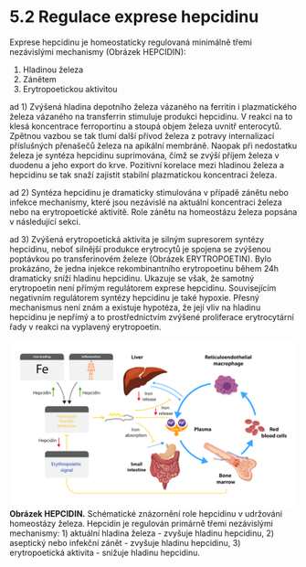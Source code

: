 # 5.2 Regulace exprese hepcidinu

Exprese hepcidinu je homeostaticky regulovaná minimálně třemi nezávislými mechanismy (Obrázek HEPCIDIN):

1. Hladinou železa
2. Zánětem
3. Erytropoetickou aktivitou

ad 1) Zvýšená hladina depotního železa vázaného na ferritin i plazmatického železa vázaného na transferrin stimuluje produkci hepcidinu. V reakci na to klesá koncentrace ferroportinu a stoupá objem železa uvnitř enterocytů. Zpětnou vazbou se tak tlumí další přívod železa z potravy internalizací příslušných přenašečů železa na apikální membráně. Naopak při nedostatku železa je syntéza hepcidinu suprimována, čímž se zvýší příjem železa v duodenu a jeho export do krve. Pozitivní korelace mezi hladinou železa a hepcidinu se tak snaží zajistit stabilní plazmatickou koncentraci železa. 

ad 2) Syntéza hepcidinu je dramaticky stimulována v případě zánětu nebo infekce mechanismy, které jsou nezávislé na aktuální koncentraci železa nebo na erytropoetické aktivitě. Role zánětu na homeostázu železa popsána v následující sekci.

ad 3) Zvýšená erytropoetická aktivita je silným supresorem syntézy hepcidinu, neboť silnější produkce erytrocytů je spojena se zvýšenou poptávkou po transferinovém železe (Obrázek ERYTROPOETIN). Bylo prokázáno, že jedna injekce rekombinantního erytropoetinu během 24h dramaticky sníží hladinu hepcidinu. Ukazuje se však, že samotný erytropoetin není přímým regulátorem exprese hepcidinu. Souvisejícím negativním regulátorem syntézy hepcidinu je také hypoxie. Přesný mechanismus není znám a existuje hypotéza, že její vliv na hladinu hepcidinu je nepřímý a to prostřednictvím zvýšené proliferace erytrocytární řady v reakci na vyplavený erytropoetin.

![imageregulacehepcidinu](imageregulacehepcidinu.png)
**Obrázek HEPCIDIN.** Schématické znázornění role hepcidinu v udržování homeostázy železa. Hepcidin je regulován primárně třemi nezávislými mechanismy: 1) aktuální hladina železa - zvyšuje hladinu hepcidinu, 2) aseptický nebo infekční zánět - zvyšuje hladinu hepcidinu, 3) erytropoetická aktivita - snižuje hladinu hepcidinu.
